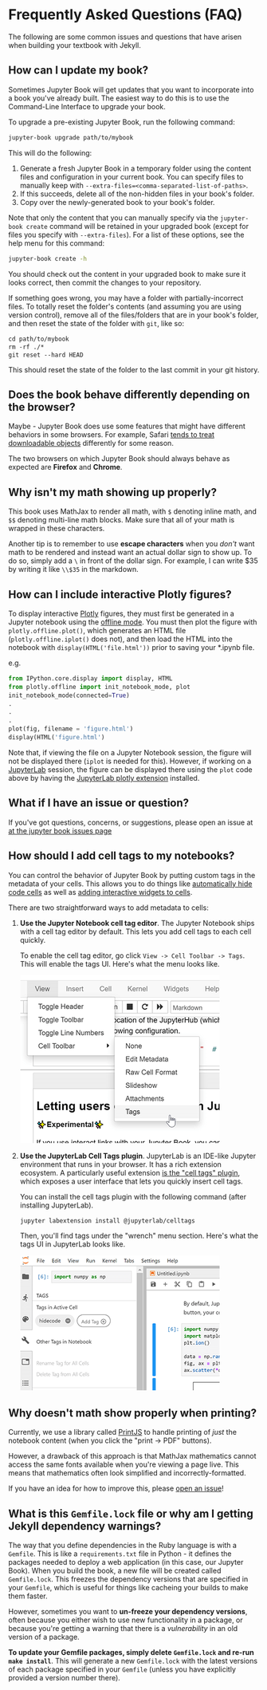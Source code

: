# Frequently Asked Questions (FAQ)

The following are some common issues and questions that have arisen when
building your textbook with Jekyll.

## How can I update my book?

Sometimes Jupyter Book will get updates that you want to incorporate into
a book you've already built. The easiest way to do this is to use the Command-Line Interface to
upgrade your book.

To upgrade a pre-existing Jupyter Book, run the following command:

```bash
jupyter-book upgrade path/to/mybook
```

This will do the following:

1. Generate a fresh Jupyter Book in a temporary folder using the content files
   and configuration in your current book. You can specify files to manually keep
   with `--extra-files=<comma-separated-list-of-paths>`.
2. If this succeeds, delete all of the non-hidden files in your book's folder.
3. Copy over the newly-generated book to your book's folder.

Note that only the content that you can manually specify via the `jupyter-book create` command
will be retained in your upgraded book (except for files you specify with `--extra-files`).
For a list of these options, see the help menu for this command:

```bash
jupyter-book create -h
```

You should check out the content in your upgraded book to make sure it looks correct, then
commit the changes to your repository.

If something goes wrong, you may have a folder with partially-incorrect files. To
totally reset the folder's contents (and assuming you are using version control),
remove all of the files/folders that are in your book's folder, and then reset the
state of the folder with `git`, like so:

```
cd path/to/mybook
rm -rf ./*
git reset --hard HEAD
```

This should reset the state of the folder to the last commit in your git history.

## Does the book behave differently depending on the browser?

Maybe - Jupyter Book does use some features that might have different behaviors in
some browsers. For example, Safari [tends to treat downloadable objects](https://github.com/jupyter/jupyter-book/pull/104#issuecomment-462461188)
differently for some reason.

The two browsers on which Jupyter Book should always behave as expected are
**Firefox** and **Chrome**.

## Why isn't my math showing up properly?

This book uses MathJax to render all math, with `$` denoting inline math,
and `$$` denoting multi-line math blocks. Make sure that all of your math
is wrapped in these characters.

Another tip is to remember to use **escape characters** when you *don't* want
math to be rendered and instead want an actual dollar sign to show up.
To do so, simply add a `\` in front of the dollar sign. For example, I
can write \$35 by writing it like `\\$35` in the markdown.

## How can I include interactive Plotly figures?

To display interactive [Plotly](https://plot.ly/python/) figures, they must
first be generated in a Jupyter notebook using the [offline mode](https://plot.ly/python/offline/).
You must then plot the figure with `plotly.offline.plot()`, which generates an HTML file (`plotly.offline.iplot()` does not),
and then load the HTML into the notebook with `display(HTML('file.html'))` prior to saving your *.ipynb file.

e.g.

```python
from IPython.core.display import display, HTML
from plotly.offline import init_notebook_mode, plot
init_notebook_mode(connected=True)
.
.
.
plot(fig, filename = 'figure.html')
display(HTML('figure.html')
```

Note that, if viewing the file on a Jupyter Notebook session, the figure will not be displayed there (`iplot` is needed for this). However, if working on a [JupyterLab](https://github.com/binder-examples/jupyterlab) session, the figure can be displayed there using the `plot` code above by having the [JupyterLab plotly extension](https://github.com/jupyterlab/jupyter-renderers/tree/master/packages/plotly-extension) installed.

## What if I have an issue or question?

If you've got questions, concerns, or suggestions, please open an issue at
[at the jupyter book issues page](https://github.com/jupyter/jupyter-book/issues)

## How should I add cell tags to my notebooks?

You can control the behavior of Jupyter Book by putting custom tags
in the metadata of your cells. This allows you to do things like
[automatically hide code cells](../features/hiding) as well as
[adding interactive widgets to cells](../features/interactive_cells).

There are two straightforward ways to add metadata to cells:

1. **Use the Jupyter Notebook cell tag editor**. The Jupyter Notebook ships with a
   cell tag editor by default. This lets you add cell tags to each cell quickly.

   To enable the cell tag editor, go click `View -> Cell Toolbar -> Tags`. This
   will enable the tags UI. Here's what the menu looks like.

   ![](../images/tags_notebook.png)

2. **Use the JupyterLab Cell Tags plugin**. JupyterLab is an IDE-like Jupyter
   environment that runs in your browser. It has a rich extension ecosystem.
   A particularly useful extension
   [is the "cell tags" plugin](https://github.com/jupyterlab/jupyterlab-celltags),
   which exposes a user interface that lets you quickly insert cell tags.

   You can install the cell tags plugin with the following command (after installing
   JupyterLab).

   ```bash
   jupyter labextension install @jupyterlab/celltags
   ```

   Then, you'll find tags under the "wrench" menu section.
   Here's what the tags UI in JupyterLab looks like.

   ![](../images/tags_jupyterlab.png)


## Why doesn't math show properly when printing?

Currently, we use a library called [PrintJS](https://printjs.crabbly.com/) to handle
printing of *just* the notebook content (when you click the "print -> PDF" buttons).

However, a drawback of this approach is that MathJax mathematics cannot access the
same fonts available when you're viewing a page live. This means that mathematics often
look simplified and incorrectly-formatted.

If you have an idea for how to improve this, please
[open an issue](https://github.com/jupyter/jupyter-book/issues?q=is%3Aissue+is%3Aopen+sort%3Aupdated-desc)!

## What is this `Gemfile.lock` file or why am I getting Jekyll dependency warnings?

The way that you define dependencies in the Ruby language is with a `Gemfile`. This is
like a `requirements.txt` file in Python - it defines the packages needed to deploy
a web application (in this case, our Jupyter Book). When you build the book, a new
file will be created called `Gemfile.lock`. This freezes the dependency versions that
are specified in your `Gemfile`, which is useful for things like cacheing your builds
to make them faster.

However, sometimes you want to **un-freeze your dependency versions**, often because
you either wish to use new functionality in a package, or because you're getting
a warning that there is a _vulnerability_ in an old version of a package.

**To update your Gemfile packages, simply delete `Gemfile.lock` and re-run `make install`**.
This will generate a new `Gemfile.lock` with the latest versions of each package
specified in your `Gemfile` (unless you have explicitly provided a version number there).

